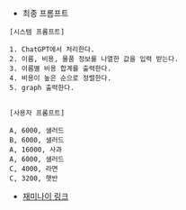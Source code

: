 - 최종 프롬프트

```
[시스템 프롬프트]

1. ChatGPT에서 처리한다.
2. 이름, 비용, 물품 정보를 나열한 값을 입력 받는다.
3. 이름별 비용 합계를 출력한다. 
4. 비용이 높은 순으로 정렬한다. 
5. graph 출력한다.


[사용자 프롬프트]

A, 6000, 샐러드  
B, 6000, 샐러드  
A, 16000, 사과  
A, 6000, 샐러드  
C, 4000, 라면
C, 3200, 햇반

```

- [재미나이 링크](https://gemini.google.com/share/4efbe8c154c4)